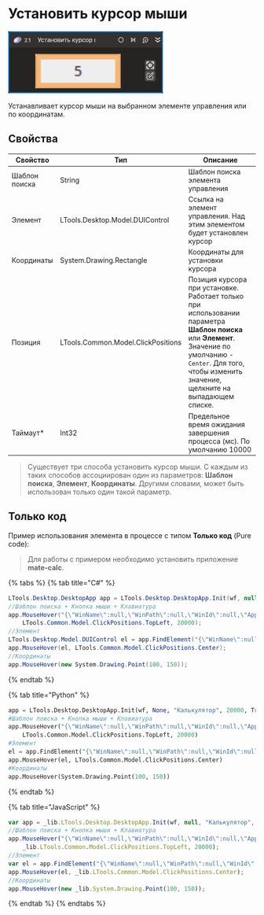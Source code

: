 # Установить курсор мыши

![](../../../resources/activities/basic/desktop/mouse-hover.png)

Устанавливает курсор мыши на выбранном элементе управления или по координатам.

## Свойства  
| Свойство          | Тип                                | Описание                                                                                                            |
| ----------------- | ---------------------------------- | ------------------------------------------------------------------------------------------------------------------- |
| Шаблон поиска     | String                             | Шаблон поиска элемента управления                                                                                   |
| Элемент           | LTools.Desktop.Model.DUIControl    | Ссылка на элемент управления. Над этим элементом будет установлен курсор                                            |
| Координаты        | System.Drawing.Rectangle           | Координаты для установки курсора                                                                                    |
| Позиция           | LTools.Common.Model.ClickPositions | Позиция курсора при установке. Работает только при использовании параметра **Шаблон поиска** или **Элемент**. Значение по умолчанию - `Center`. Для того, чтобы изменить значение, щелкните на выпадающем списке. |
| Таймаут\*         | Int32                              | Предельное время ожидания завершения процесса (мс). По умолчанию 10000                                              |

> Существует три способа установить курсор мыши. С каждым из таких способов ассоциирован один из параметров: **Шаблон поиска**, **Элемент**, **Координаты**. Другими словами, может быть использован только один такой параметр.

## Только код  
Пример использования элемента в процессе с типом **Только код** (Pure code):
> Для работы с примером необходимо установить приложение **mate-calc**.

{% tabs %}
{% tab title="C#" %}
```csharp
LTools.Desktop.DesktopApp app = LTools.Desktop.DesktopApp.Init(wf, null, "Калькулятор", 20000, true, LTools.Desktop.Model.DesktopTypes.UIAUTOMATION);
//Шаблон поиска + Кнопка мыши + Клавиатура
app.MouseHover("{\"WinName\":null,\"WinPath\":null,\"WinId\":null,\"AppName\":\"mate-calc\",\"TextSearchMode\":0,\"Items\":[{\"Name\":\"5\",\"Role\":\"push button\",\"Items\":[]}]}",
    LTools.Common.Model.ClickPositions.TopLeft, 20000);
//Элемент
LTools.Desktop.Model.DUIControl el = app.FindElement("{\"WinName\":null,\"WinPath\":null,\"WinId\":null,\"AppName\":\"mate-calc\",\"TextSearchMode\":0,\"Items\":[{\"Name\":\"5\",\"Role\":\"push button\",\"Items\":[]}]}");
app.MouseHover(el, LTools.Common.Model.ClickPositions.Center);
//Координаты
app.MouseHover(new System.Drawing.Point(100, 150));
```
{% endtab %}

{% tab title="Python" %}
```python
app = LTools.Desktop.DesktopApp.Init(wf, None, "Калькулятор", 20000, True, LTools.Desktop.Model.DesktopTypes.UIAUTOMATION)
#Шаблон поиска + Кнопка мыши + Клавиатура
app.MouseHover("{\"WinName\":null,\"WinPath\":null,\"WinId\":null,\"AppName\":\"mate-calc\",\"TextSearchMode\":0,\"Items\":[{\"Name\":\"5\",\"Role\":\"push button\",\"Items\":[]}]}",
    LTools.Common.Model.ClickPositions.TopLeft, 20000)
#Элемент
el = app.FindElement("{\"WinName\":null,\"WinPath\":null,\"WinId\":null,\"AppName\":\"mate-calc\",\"TextSearchMode\":0,\"Items\":[{\"Name\":\"5\",\"Role\":\"push button\",\"Items\":[]}]}")
app.MouseHover(el, LTools.Common.Model.ClickPositions.Center)
#Координаты
app.MouseHover(System.Drawing.Point(100, 150))
```
{% endtab %}

{% tab title="JavaScript" %}
```javascript
var app = _lib.LTools.Desktop.DesktopApp.Init(wf, null, "Калькулятор", 20000, true, _lib.LTools.Desktop.Model.DesktopTypes.UIAUTOMATION);
//Шаблон поиска + Кнопка мыши + Клавиатура
app.MouseHover("{\"WinName\":null,\"WinPath\":null,\"WinId\":null,\"AppName\":\"mate-calc\",\"TextSearchMode\":0,\"Items\":[{\"Name\":\"5\",\"Role\":\"push button\",\"Items\":[]}]}",
	_lib.LTools.Common.Model.ClickPositions.TopLeft, 20000);
//Элемент
var el = app.FindElement("{\"WinName\":null,\"WinPath\":null,\"WinId\":null,\"AppName\":\"mate-calc\",\"TextSearchMode\":0,\"Items\":[{\"Name\":\"5\",\"Role\":\"push button\",\"Items\":[]}]}");
app.MouseHover(el, _lib.LTools.Common.Model.ClickPositions.Center);
//Координаты
app.MouseHover(new _lib.System.Drawing.Point(100, 150));
```
{% endtab %}
{% endtabs %}
